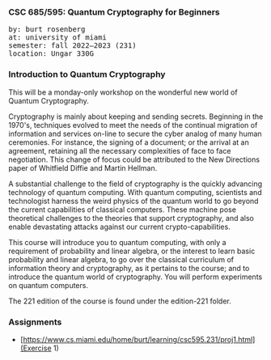 ### CSC 685/595: Quantum Cryptography for Beginners

<pre>
by: burt rosenberg
at: university of miami
semester: fall 2022–2023 (231)
location: Ungar 330G
</pre>

### Introduction to Quantum Cryptography

This will be a monday-only workshop on the wonderful new world of Quantum Cryptography. 

Cryptography is mainly about keeping and sending secrets. Beginning in the 1970's, techniques evolved to meet the needs of the continual migration of information and services on-line to secure the cyber analog of many human ceremonies. For instance, the signing of a document; or the arrival at an agreement, retaining all the necessary complexities of face to face negotiation. This change of focus could be attributed to the New Directions paper of Whitfield Diffie and Martin Hellman.

A substantial challenge to the field of cryptography is the quickly advancing technology of quantum computing. With quantum computing, scientists and technologist harness the weird physics of the quantum world to go beyond the current capabilities of classical computers. These machine pose theoretical challenges to the theories that support cryptography, and also enable devastating attacks against our current crypto-capabilities.

This course will introduce you to quantum computing, with only a requirement of probability and linear algebra, or the interest to learn basic probability and linear algebra, to go over the classical curriculum of information theory and cryptography, as it pertains to the course; and to introduce the quantum world of cryptography. You will perform experiments on quantum computers. 

The 221 edition of the course is found under the edition-221 folder. 

### Assignments

- [https://www.cs.miami.edu/home/burt/learning/csc595.231/proj1.html](Exercise 1)
